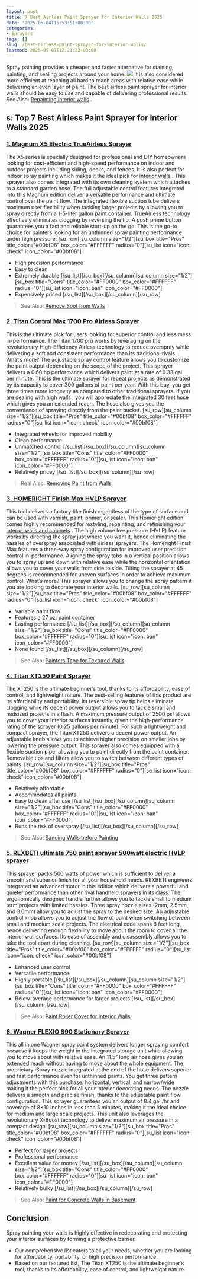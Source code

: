 ```yaml
---
layout: post
title: 7 Best Airless Paint Sprayer for Interior Walls 2025
date: '2025-05-04T15:53:51+00:00'
categories:
- Sprayers
tags: []
slug: /best-airless-paint-sprayer-for-interior-walls/
lastmod: 2025-05-07T12:21:23+03:00
---
```


Spray painting provides a cheaper and faster alternative for staining, painting, and sealing projects around your home.
![](/assets/img/12/Pest-Control.jpg)
It is also considered more efficient at reaching all hard to reach areas with relative ease while delivering an even layer of paint.
The best airless paint sprayer for interior walls should be easy to use and capable of delivering professional results. See Also:
[Repainting interior walls](https://pestpolicy.com/how-often-should-you-repaint-interior-walls/)
.
## s: Top 7 Best Airless Paint Sprayer for Interior Walls 2025
### [1. Magnum X5 Electric TrueAirless Sprayer](https://www.amazon.com/dp/B0026SR0FW/?tag=p-policy-20)
The X5 series is specially designed for professional and DIY homeowners looking for cost-efficient and high-speed performance on indoor and outdoor projects including siding, decks, and fences.
[](https://www.amazon.com/dp/B0026SR0FW/?tag=p-policy-20)
[](https://www.amazon.com/dp/B0061OIK4M/?tag=p-policy-20)
[](https://www.amazon.com/dp/B06XGFSJVJ/?tag=p-policy-20)
[](https://www.amazon.com/dp/B00MDVLOBS/?tag=p-policy-20)
[](https://www.amazon.com/dp/B00MV8MWEQ/?tag=p-policy-20)
It is also perfect for indoor spray painting which makes it the ideal pick for
[interior walls](https://pestpolicy.com/best-white-paints-for-interior-walls/)
. This sprayer also comes integrated with its own cleaning system which attaches to a standard garden hose.
The full adjustable control features integrated into this Magnum edition deliver a versatile performance and ultimate control over the paint flow.
The integrated flexible suction tube delivers maximum user flexibility when tackling larger projects by allowing you to spray directly from a 1-5-liter gallon paint container.
TrueAirless technology effectively eliminates clogging by reversing the tip. A push prime button guarantees you a fast and reliable start-up on the go.
This is the go-to choice for painters looking for an unthinned spray painting performance under high pressure.
[su_row][su_column size="1/2"][su_box title="Pros" title_color="#00bf08" box_color="#FFFFFF" radius="0"][su_list icon="icon: check" icon_color="#00bf08"]
- High precision performance
- Easy to clean
- Extremely durable
[/su_list][/su_box][/su_column][su_column size="1/2"][su_box title="Cons" title_color="#FF0000" box_color="#FFFFFF" radius="0"][su_list icon="icon: ban" icon_color="#FF0000"]
- Expensively priced
[/su_list][/su_box][/su_column][/su_row]
> See Also:
> [Remove Soot from Walls](https://pestpolicy.com/how-to-remove-soot-from-walls/)
### [2. Titan Control Max 1700 Pro Airless Sprayer](https://www.amazon.com/dp/B06X3YNP1N/?tag=p-policy-20)
This is the ultimate pick for users looking for superior control and less mess in-performance.
[](https://www.amazon.com/dp/B06X3YNP1N/?tag=p-policy-20)
[](https://www.amazon.com/dp/B0061OIK4M/?tag=p-policy-20)
[](https://www.amazon.com/dp/B06XGFSJVJ/?tag=p-policy-20)
[](https://www.amazon.com/dp/B00MDVLOBS/?tag=p-policy-20)
[](https://www.amazon.com/dp/B00MV8MWEQ/?tag=p-policy-20)
The Titan 1700 pro works by leveraging on the revolutionary High-Efficiency Airless technology to reduce overspray while delivering a soft and consistent performance than its traditional rivals.
What’s more? The adjustable spray control feature allows you to customize the paint output depending on the scope of the project.
This sprayer delivers a 0.60 hp performance which delivers paint at a rate of 0.33 gal. per minute.
This is the ultimate sprayer for repeat projects as demonstrated by its capacity to cover 300 gallons of paint per year. With this buy, you get three times more longevity as compared to other traditional sprayers.
If you are
[dealing with high walls](https://pestpolicy.com/best-paint-sprayer-for-exterior-walls/)
, you will appreciate the integrated 30 feet hose which gives you an extended reach. The hose also gives you the convenience of spraying directly from the paint bucket.
[su_row][su_column size="1/2"][su_box title="Pros" title_color="#00bf08" box_color="#FFFFFF" radius="0"][su_list icon="icon: check" icon_color="#00bf08"]
- Integrated wheels for improved mobility
- Clean performance
- Unmatched control
[/su_list][/su_box][/su_column][su_column size="1/2"][su_box title="Cons" title_color="#FF0000" box_color="#FFFFFF" radius="0"][su_list icon="icon: ban" icon_color="#FF0000"]
- Relatively pricey
[/su_list][/su_box][/su_column][/su_row]
> Real Also:
> [Removing Paint from Walls](https://pestpolicy.com/how-to-remove-paint-from-walls/)
### [3. HOMERIGHT Finish Max HVLP Sprayer](https://www.amazon.com/dp/B06XTJ3HBT/?tag=p-policy-20)
This tool delivers a factory-like finish regardless of the type of surface and can be used with varnish, paint, primer, or sealer.
[](https://www.amazon.com/dp/B06XTJ3HBT/?tag=p-policy-20)
[](https://www.amazon.com/dp/B0061OIK4M/?tag=p-policy-20)
[](https://www.amazon.com/dp/B06XGFSJVJ/?tag=p-policy-20)
[](https://www.amazon.com/dp/B00MDVLOBS/?tag=p-policy-20)
[](https://www.amazon.com/dp/B00MV8MWEQ/?tag=p-policy-20)
This Homeright edition comes highly recommended for restyling, repainting, and refinishing your
[interior walls and cabinets](https://pestpolicy.com/best-paint-sprayer-for-interior-walls/)
.
The high volume low pressure (HVLP) feature works by directing the spray just where you want it, hence eliminating the hassles of overspray associated with airless sprayers.
The Homeright Finish Max features a three-way spray configuration for improved user precision control in-performance.
Aligning the spray tabs in a vertical position allows you to spray up and down with relative ease while the horizontal orientation allows you to cover your walls from side to side.
Tilting the sprayer at 45 degrees is recommended for uneven surfaces in order to achieve maximum control.
What’s more? This sprayer allows you to change the spray pattern if you are looking to decorate your interior walls.
[su_row][su_column size="1/2"][su_box title="Pros" title_color="#00bf08" box_color="#FFFFFF" radius="0"][su_list icon="icon: check" icon_color="#00bf08"]
- Variable paint flow
- Features a 27 oz. paint container
- Lasting performance
[/su_list][/su_box][/su_column][su_column size="1/2"][su_box title="Cons" title_color="#FF0000" box_color="#FFFFFF" radius="0"][su_list icon="icon: ban" icon_color="#FF0000"]
- None found
[/su_list][/su_box][/su_column][/su_row]
> See Also:
> [Painters Tape for Textured Walls](https://pestpolicy.com/best-painters-tape-for-textured-walls/)
### [4. Titan XT250 Paint Sprayer](https://www.amazon.com/dp/B008G7SYHU/?tag=p-policy-20)
The XT250 is the ultimate beginner’s tool, thanks to its affordability, ease of control, and lightweight nature.
[](https://www.amazon.com/dp/B008G7SYHU/?tag=p-policy-20)
[](https://www.amazon.com/dp/B0061OIK4M/?tag=p-policy-20)
[](https://www.amazon.com/dp/B06XGFSJVJ/?tag=p-policy-20)
[](https://www.amazon.com/dp/B00MDVLOBS/?tag=p-policy-20)
[](https://www.amazon.com/dp/B00MV8MWEQ/?tag=p-policy-20)
The best-selling features of this product are its affordability and portability.
Its reversible spray tip helps eliminate clogging while its decent power output allows you to tackle small and midsized projects in a flash.
A maximum pressure output of 2500 psi allows you to cover your interior surfaces instantly, given the high-performance rating of the sprayer (0.25 gallons per minute).
For such a lightweight and compact sprayer, the Titan XT250 delivers a decent power output.
An adjustable knob allows you to achieve higher precision on smaller jobs by lowering the pressure output.
This sprayer also comes equipped with a flexible suction pipe, allowing you to paint directly from the paint container. Removable tips and filters allow you to switch between different types of paints.
[su_row][su_column size="1/2"][su_box title="Pros" title_color="#00bf08" box_color="#FFFFFF" radius="0"][su_list icon="icon: check" icon_color="#00bf08"]
- Relatively affordable
- Accommodates all paints
- Easy to clean after use
[/su_list][/su_box][/su_column][su_column size="1/2"][su_box title="Cons" title_color="#FF0000" box_color="#FFFFFF" radius="0"][su_list icon="icon: ban" icon_color="#FF0000"]
- Runs the risk of overspray
[/su_list][/su_box][/su_column][/su_row]
> See Also:
> [Sanding Walls before Painting](https://pestpolicy.com/sanding-walls-before-painting/)
### [5. REXBETI ultimate 750 paint sprayer 500watt electric HVLP sprayer](https://www.amazon.com/dp/B07DLR5FK2/?tag=p-policy-20)
This sprayer packs 500 watts of power which is sufficient to deliver a smooth and superior finish for all your household needs.
[](https://www.amazon.com/dp/B07DLR5FK2/?tag=p-policy-20)
[](https://www.amazon.com/dp/B0061OIK4M/?tag=p-policy-20)
[](https://www.amazon.com/dp/B06XGFSJVJ/?tag=p-policy-20)
[](https://www.amazon.com/dp/B00MDVLOBS/?tag=p-policy-20)
[](https://www.amazon.com/dp/B00MV8MWEQ/?tag=p-policy-20)
REXBETI engineers integrated an advanced motor in this edition which delivers a powerful and quieter performance than other rival handheld sprayers in its class.
The ergonomically designed handle further allows you to tackle small to medium term projects with limited hassles.
Three spray nozzle sizes (2mm, 2.5mm, and 3.0mm) allow you to adjust the spray to the desired size.
An adjustable control knob allows you to adjust the flow of paint when switching between small and medium scale projects.
The electrical code spans 6 feet long, hence delivering enough flexibility to move about the room to cover all the interior wall surfaces.
Its ease of assembly and disassembly allows you to take the tool apart during cleaning.
[su_row][su_column size="1/2"][su_box title="Pros" title_color="#00bf08" box_color="#FFFFFF" radius="0"][su_list icon="icon: check" icon_color="#00bf08"]
- Enhanced user control
- Versatile performance
- Highly portable
[/su_list][/su_box][/su_column][su_column size="1/2"][su_box title="Cons" title_color="#FF0000" box_color="#FFFFFF" radius="0"][su_list icon="icon: ban" icon_color="#FF0000"]
- Below-average performance for larger projects
[/su_list][/su_box][/su_column][/su_row]
> See Also:
> [Paint Roller Cover for Interior Walls](https://pestpolicy.com/best-paint-roller-cover-for-interior-walls/)
### [6. Wagner FLEXIO 890 Stationary Sprayer](https://www.amazon.com/dp/B00IA8EVIQ/?tag=p-policy-20)
This all in one Wagner spray paint system delivers longer spraying comfort because it keeps the weight in the integrated storage unit while allowing you to move about with relative ease.
[](https://www.amazon.com/dp/B00IA8EVIQ/?tag=p-policy-20)
[](https://www.amazon.com/dp/B0061OIK4M/?tag=p-policy-20)
[](https://www.amazon.com/dp/B06XGFSJVJ/?tag=p-policy-20)
[](https://www.amazon.com/dp/B00MDVLOBS/?tag=p-policy-20)
[](https://www.amazon.com/dp/B00MV8MWEQ/?tag=p-policy-20)
An 11.5” long air hose gives you an extended reach without having to move about the whole equipment.
The proprietary iSpray nozzle integrated at the end of the hose delivers superior and fast performance even for unthinned paints.
You get three pattern adjustments with this purchase: horizontal, vertical, and narrow/wide making it the perfect pick for all your interior decorating needs.
The nozzle delivers a smooth and precise finish, thanks to the adjustable paint flow configuration.
This sprayer guarantees you an output of 8.4 gal./hr and coverage of 8×10 inches in less than 5 minutes, making it the ideal choice for medium and large scale projects.
This unit also leverages the revolutionary X-Boost technology to deliver maximum air pressure in a compact design.
[su_row][su_column size="1/2"][su_box title="Pros" title_color="#00bf08" box_color="#FFFFFF" radius="0"][su_list icon="icon: check" icon_color="#00bf08"]
- Perfect for larger projects
- Professional performance
- Excellent value for money
[/su_list][/su_box][/su_column][su_column size="1/2"][su_box title="Cons" title_color="#FF0000" box_color="#FFFFFF" radius="0"][su_list icon="icon: ban" icon_color="#FF0000"]
- Relatively bulky
[/su_list][/su_box][/su_column][/su_row]
> See Also:
> [Paint for Concrete Walls in Basement](https://pestpolicy.com/best-paint-for-concrete-walls-in-basement/)
## Conclusion
Spray painting your walls is highly effective in redecorating and protecting your interior surfaces by forming a protective barrier.
- Our comprehensive list caters to all your needs, whether you are looking for affordability, portability, or high precision performance.
- Based on our featured list, The Titan XT250 is the ultimate beginner’s tool, thanks to its affordability, ease of control, and lightweight nature.
